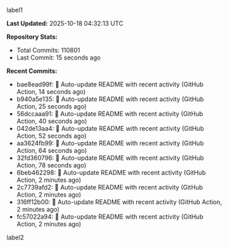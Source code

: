 
label1 
<!-- ACTIVITY_START -->
**Last Updated:** 2025-10-18 04:32:13 UTC

**Repository Stats:**
- Total Commits: 110801
- Last Commit: 15 seconds ago

**Recent Commits:**
- bae8ead99f: 🤖 Auto-update README with recent activity (GitHub Action, 14 seconds ago)
- b940a5e135: 🤖 Auto-update README with recent activity (GitHub Action, 25 seconds ago)
- 56dccaaa91: 🤖 Auto-update README with recent activity (GitHub Action, 40 seconds ago)
- 042de13aa4: 🤖 Auto-update README with recent activity (GitHub Action, 52 seconds ago)
- aa3624fb99: 🤖 Auto-update README with recent activity (GitHub Action, 64 seconds ago)
- 32fd360796: 🤖 Auto-update README with recent activity (GitHub Action, 78 seconds ago)
- 6beb462298: 🤖 Auto-update README with recent activity (GitHub Action, 2 minutes ago)
- 2c7739afd2: 🤖 Auto-update README with recent activity (GitHub Action, 2 minutes ago)
- 316ff12b00: 🤖 Auto-update README with recent activity (GitHub Action, 2 minutes ago)
- fc57022a94: 🤖 Auto-update README with recent activity (GitHub Action, 2 minutes ago)
<!-- ACTIVITY_END -->

label2
